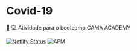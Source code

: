 # Covid-19
 :green_heart: :computer: Atividade para o bootcamp GAMA ACADEMY
 
[![Netlify Status](https://api.netlify.com/api/v1/badges/39501771-5ef6-4bf0-8719-c6608af760f4/deploy-status)](https://app.netlify.com/sites/contador-react-babel/deploys)     <img alt="APM" src="https://img.shields.io/apm/l/vim-mode?color=crimson&logo=none">


